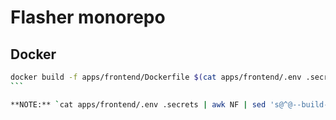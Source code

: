 # Flasher monorepo


## Docker 

````bash
docker build -f apps/frontend/Dockerfile $(cat apps/frontend/.env .secrets | awk NF | sed 's@^@--build-arg @g' | paste -s -d " ") .
```

**NOTE:** `cat apps/frontend/.env .secrets | awk NF | sed 's@^@--build-arg @g' | paste -s -d " "` combine all envornoment variables available in `.env` of the project and inject `.secrets` used for pipeline. `NEXT_PUBLIC_KEYCLOAK_REALM=realm NEXT_PUBLIC_KEYCLOAK_URL=https://accounts.example.com/auth` will generate `--build-arg NEXT_PUBLIC_KEYCLOAK_REALM=realm --build-arg NEXT_PUBLIC_KEYCLOAK_URL=https://accounts.example.com/auth`

